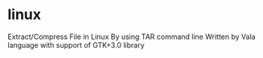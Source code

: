 # linux
Extract/Compress File in Linux By using TAR command line
Written by Vala language with support of GTK+3.0 library
